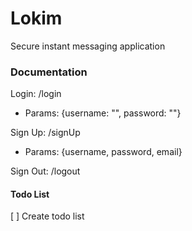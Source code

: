 # Lokim
Secure instant messaging application

### Documentation

Login: /login
 - Params: {username: "", password: ""}

Sign Up: /signUp
 - Params: {username, password, email}

Sign Out: /logout

#### Todo List
[ ] Create todo list
